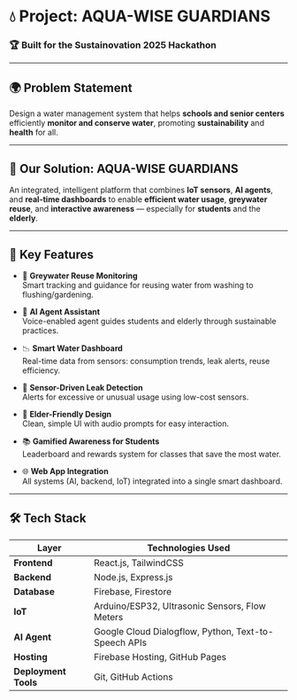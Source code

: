 # 💧 Project: AQUA-WISE GUARDIANS

### 🏆 Built for the Sustainovation 2025 Hackathon

---

## 🌍 Problem Statement

Design a water management system that helps **schools and senior centers** efficiently **monitor and conserve water**, promoting **sustainability** and **health** for all.

---

## 🚀 Our Solution: AQUA-WISE GUARDIANS

An integrated, intelligent platform that combines **IoT sensors**, **AI agents**, and **real-time dashboards** to enable **efficient water usage**, **greywater reuse**, and **interactive awareness** — especially for **students** and the **elderly**.

---

## 🎯 Key Features

- 🔁 **Greywater Reuse Monitoring**  
  Smart tracking and guidance for reusing water from washing to flushing/gardening.

- 🧠 **AI Agent Assistant**  
  Voice-enabled agent guides students and elderly through sustainable practices.

- 📉 **Smart Water Dashboard**  
  Real-time data from sensors: consumption trends, leak alerts, reuse efficiency.

- 🧪 **Sensor-Driven Leak Detection**  
  Alerts for excessive or unusual usage using low-cost sensors.

- 🧓 **Elder-Friendly Design**  
  Clean, simple UI with audio prompts for easy interaction.

- 📚 **Gamified Awareness for Students**  
  Leaderboard and rewards system for classes that save the most water.

- 🌐 **Web App Integration**  
  All systems (AI, backend, IoT) integrated into a single smart dashboard.

---

## 🛠️ Tech Stack

| Layer        | Technologies Used |
|--------------|-------------------|
| **Frontend** | React.js, TailwindCSS |
| **Backend**  | Node.js, Express.js |
| **Database** | Firebase, Firestore |
| **IoT**      | Arduino/ESP32, Ultrasonic Sensors, Flow Meters |
| **AI Agent** | Google Cloud Dialogflow, Python, Text-to-Speech APIs |
| **Hosting**  | Firebase Hosting, GitHub Pages |
| **Deployment Tools** | Git, GitHub Actions |





